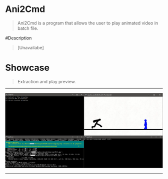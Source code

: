 # Ani2Cmd
>Ani2Cmd is a program that allows the user to play animated video in batch file.

#Description
>[Unavailabe]

# Showcase
>Extraction and play preview.
________________________________________
![](.github/prev1.png)
________________________________________
